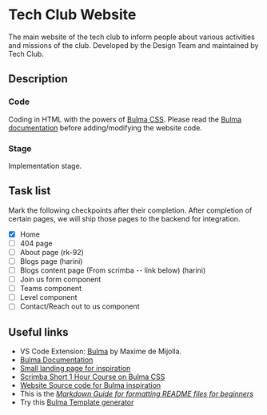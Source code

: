 # Tech Club Website
The main website of the tech club to inform people about various activities and missions of the club. Developed by the Design Team and maintained by Tech Club.

## Description

### Code
Coding in HTML with the powers of [Bulma CSS](https://bulma.io).
Please read the [Bulma documentation](https://bulma.io/documentation) before adding/modifying the website code.

### Stage
Implementation stage. 

## Task list
Mark the following checkpoints after their completion. After completion of certain pages, we will ship those pages to the backend for integration.
- [x] Home
- [ ] 404 page
- [ ] About page (rk-92)
- [ ] Blogs page (harini)
- [ ] Blogs content page (From scrimba -- link below) (harini)
- [ ] Join us form component 
- [ ] Teams component
- [ ] Level component
- [ ] Contact/Reach out to us component

## Useful links
* VS Code Extension: [Bulma](https://marketplace.visualstudio.com/items?itemName=demijollamaxime.bulma) by Maxime de Mijolla.
* [Bulma Documentation](https://bulma.io/documentation)
* [Small landing page for inspiration](https://www.youtube.com/watch?v=MGC9s4bZQ0Y&t=248s)
* [Scrimba Short 1 Hour Course on Bulma CSS](https://scrimba.com/g/gbulma)
* [Website Source code for Bulma inspiration](https://github.com/app-generator/bulmaplay)
* This is the *[Markdown Guide for formatting README files for beginners](https://www.markdownguide.org)*
* Try this [Bulma Template generator](https://bulma.dev)